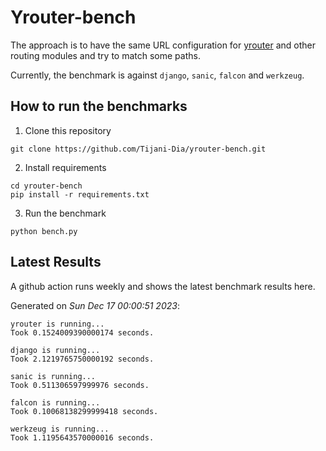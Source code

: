 # Yrouter-bench

The approach is to have the same URL configuration for [yrouter](https://github.com/Tijani-Dia/yrouter) and other routing modules and try to match some paths.

Currently, the benchmark is against `django`, `sanic`, `falcon` and `werkzeug`.

## How to run the benchmarks

1. Clone this repository

```shell
git clone https://github.com/Tijani-Dia/yrouter-bench.git
```

2. Install requirements

```shell
cd yrouter-bench
pip install -r requirements.txt
```

3. Run the benchmark

```shell
python bench.py
```

## Latest Results

A github action runs weekly and shows the latest benchmark results here.

Generated on *Sun Dec 17 00:00:51 2023*:

```shell
yrouter is running...
Took 0.1524009390000174 seconds.

django is running...
Took 2.1219765750000192 seconds.

sanic is running...
Took 0.511306597999976 seconds.

falcon is running...
Took 0.10068138299999418 seconds.

werkzeug is running...
Took 1.1195643570000016 seconds.

```